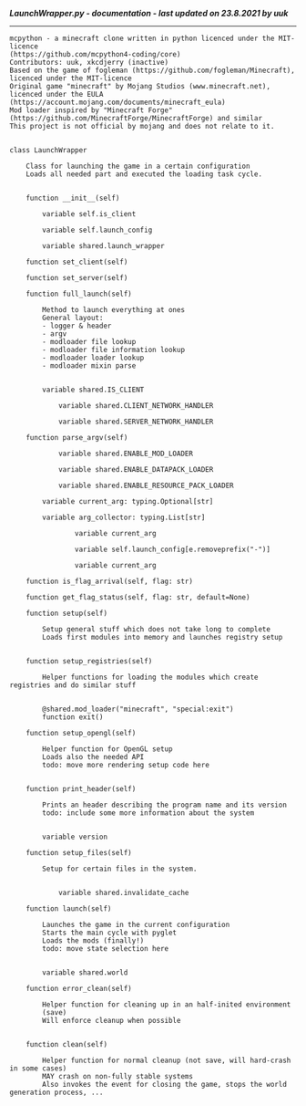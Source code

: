 ***LaunchWrapper.py - documentation - last updated on 23.8.2021 by uuk***
___

    mcpython - a minecraft clone written in python licenced under the MIT-licence 
    (https://github.com/mcpython4-coding/core)
    Contributors: uuk, xkcdjerry (inactive)
    Based on the game of fogleman (https://github.com/fogleman/Minecraft), licenced under the MIT-licence
    Original game "minecraft" by Mojang Studios (www.minecraft.net), licenced under the EULA
    (https://account.mojang.com/documents/minecraft_eula)
    Mod loader inspired by "Minecraft Forge" (https://github.com/MinecraftForge/MinecraftForge) and similar
    This project is not official by mojang and does not relate to it.


    class LaunchWrapper
        
        Class for launching the game in a certain configuration
        Loads all needed part and executed the loading task cycle.


        function __init__(self)

            variable self.is_client

            variable self.launch_config

            variable shared.launch_wrapper

        function set_client(self)

        function set_server(self)

        function full_launch(self)
            
            Method to launch everything at ones
            General layout:
            - logger & header
            - argv
            - modloader file lookup
            - modloader file information lookup
            - modloader loader lookup
            - modloader mixin parse


            variable shared.IS_CLIENT

                variable shared.CLIENT_NETWORK_HANDLER

                variable shared.SERVER_NETWORK_HANDLER

        function parse_argv(self)

                variable shared.ENABLE_MOD_LOADER

                variable shared.ENABLE_DATAPACK_LOADER

                variable shared.ENABLE_RESOURCE_PACK_LOADER

            variable current_arg: typing.Optional[str]

            variable arg_collector: typing.List[str]

                    variable current_arg

                    variable self.launch_config[e.removeprefix("-")]

                    variable current_arg

        function is_flag_arrival(self, flag: str)

        function get_flag_status(self, flag: str, default=None)

        function setup(self)
            
            Setup general stuff which does not take long to complete
            Loads first modules into memory and launches registry setup


        function setup_registries(self)
            
            Helper functions for loading the modules which create registries and do similar stuff


            @shared.mod_loader("minecraft", "special:exit")
            function exit()

        function setup_opengl(self)
            
            Helper function for OpenGL setup
            Loads also the needed API
            todo: move more rendering setup code here


        function print_header(self)
            
            Prints an header describing the program name and its version
            todo: include some more information about the system


            variable version

        function setup_files(self)
            
            Setup for certain files in the system.


                variable shared.invalidate_cache

        function launch(self)
            
            Launches the game in the current configuration
            Starts the main cycle with pyglet
            Loads the mods (finally!)
            todo: move state selection here


            variable shared.world

        function error_clean(self)
            
            Helper function for cleaning up in an half-inited environment
            (save)
            Will enforce cleanup when possible


        function clean(self)
            
            Helper function for normal cleanup (not save, will hard-crash in some cases)
            MAY crash on non-fully stable systems
            Also invokes the event for closing the game, stops the world generation process, ...
